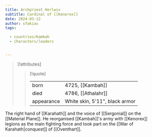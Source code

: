 ```yaml
---
title: Archpriest Herlwix
subtitle: Cardinal of [[Kenorex]]
date: 2024-03-12
author: sfakias
tags:

  - countries/Kambah
  - characters/leaders


---
```

> [!attributes]
> 
> > [!quote]
> >
> > | | |
> > | --- | --- |
> > | born | 4725, [[Kambah]] |
> > | died | 4786, [[Athalahr]] |
> > | appearance | White skin, 5'11", black armor |

The right hand of [[Karahath]] and the voice of [[Sergonial]] on the [[Material Plane]]. He reorganised [[Kambah]]'s army with [[Kenorex]] legions as the main fighting force and took part on the [[War of Karahath|conquest]] of [[Oventhart]].